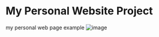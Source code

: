 # My Personal Website Project
my personal web page example
![image](https://github.com/mohmadzor1234/hostinger/assets/51223471/f2761d78-14cc-4dbc-975f-ce43e20e9de9)
